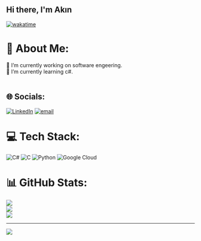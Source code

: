 ## Hi there, I'm Akın
[![wakatime](https://wakatime.com/badge/user/6d46e80e-14d2-45bf-8536-3704cd05fa15.svg)](https://wakatime.com/@6d46e80e-14d2-45bf-8536-3704cd05fa15)

# 💫 About Me:
🔭 I’m currently working on software engeering.<br>🌱 I’m currently learning c#.<br><br>


## 🌐 Socials:
[![LinkedIn](https://img.shields.io/badge/LinkedIn-%230077B5.svg?logo=linkedin&logoColor=white)](https://www.linkedin.com/in/akincomlek/) [![email](https://img.shields.io/badge/Email-D14836?logo=gmail&logoColor=white)](mailto:akincmlk@gmail.com) 

# 💻 Tech Stack:
![C#](https://img.shields.io/badge/c%23-%23239120.svg?style=for-the-badge&logo=csharp&logoColor=white) ![C](https://img.shields.io/badge/c-%2300599C.svg?style=for-the-badge&logo=c&logoColor=white) ![Python](https://img.shields.io/badge/python-3670A0?style=for-the-badge&logo=python&logoColor=ffdd54) ![Google Cloud](https://img.shields.io/badge/GoogleCloud-%234285F4.svg?style=for-the-badge&logo=google-cloud&logoColor=white)
# 📊 GitHub Stats:
![](https://github-readme-stats.vercel.app/api?username=akincomlek&theme=dark&hide_border=false&include_all_commits=false&count_private=false)<br/>
![](https://nirzak-streak-stats.vercel.app/?user=akincomlek&theme=dark&hide_border=false)<br/>
![](https://github-readme-stats.vercel.app/api/top-langs/?username=akincomlek&theme=dark&hide_border=false&include_all_commits=false&count_private=false&layout=compact)

---
[![](https://visitcount.itsvg.in/api?id=akincomlek&icon=0&color=0)](https://visitcount.itsvg.in)

<!-- Proudly created with GPRM ( https://gprm.itsvg.in ) -->
